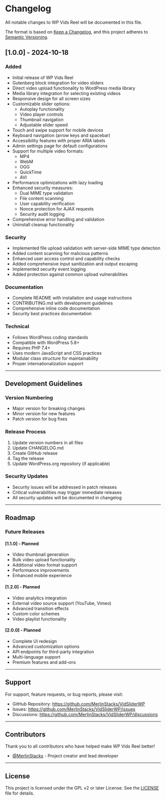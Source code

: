 # Changelog

All notable changes to WP Vids Reel will be documented in this file.

The format is based on [Keep a Changelog](https://keepachangelog.com/en/1.0.0/),
and this project adheres to [Semantic Versioning](https://semver.org/spec/v2.0.0.html).

## [1.0.0] - 2024-10-18

### Added
- Initial release of WP Vids Reel
- Gutenberg block integration for video sliders
- Direct video upload functionality to WordPress media library
- Media library integration for selecting existing videos
- Responsive design for all screen sizes
- Customizable slider options:
  - Autoplay functionality
  - Video player controls
  - Thumbnail navigation
  - Adjustable slider speed
- Touch and swipe support for mobile devices
- Keyboard navigation (arrow keys and spacebar)
- Accessibility features with proper ARIA labels
- Admin settings page for default configurations
- Support for multiple video formats:
  - MP4
  - WebM
  - OGG
  - QuickTime
  - AVI
- Performance optimizations with lazy loading
- Enhanced security measures:
  - Dual MIME type validation
  - File content scanning
  - User capability verification
  - Nonce protection for AJAX requests
  - Security audit logging
- Comprehensive error handling and validation
- Uninstall cleanup functionality

### Security
- Implemented file upload validation with server-side MIME type detection
- Added content scanning for malicious patterns
- Enhanced user access control and capability checks
- Added comprehensive input sanitization and output escaping
- Implemented security event logging
- Added protection against common upload vulnerabilities

### Documentation
- Complete README with installation and usage instructions
- CONTRIBUTING.md with development guidelines
- Comprehensive inline code documentation
- Security best practices documentation

### Technical
- Follows WordPress coding standards
- Compatible with WordPress 5.8+
- Requires PHP 7.4+
- Uses modern JavaScript and CSS practices
- Modular class structure for maintainability
- Proper internationalization support

---

## Development Guidelines

### Version Numbering
- Major version for breaking changes
- Minor version for new features
- Patch version for bug fixes

### Release Process
1. Update version numbers in all files
2. Update CHANGELOG.md
3. Create GitHub release
4. Tag the release
5. Update WordPress.org repository (if applicable)

### Security Updates
- Security issues will be addressed in patch releases
- Critical vulnerabilities may trigger immediate releases
- All security updates will be documented in changelog

---

## Roadmap

### Future Releases

#### [1.1.0] - Planned
- Video thumbnail generation
- Bulk video upload functionality
- Additional video format support
- Performance improvements
- Enhanced mobile experience

#### [1.2.0] - Planned
- Video analytics integration
- External video source support (YouTube, Vimeo)
- Advanced transition effects
- Custom color schemes
- Video playlist functionality

#### [2.0.0] - Planned
- Complete UI redesign
- Advanced customization options
- API endpoints for third-party integration
- Multi-language support
- Premium features and add-ons

---

## Support

For support, feature requests, or bug reports, please visit:
- GitHub Repository: https://github.com/MerlinStacks/VidSliderWP
- Issues: https://github.com/MerlinStacks/VidSliderWP/issues
- Discussions: https://github.com/MerlinStacks/VidSliderWP/discussions

---

## Contributors

Thank you to all contributors who have helped make WP Vids Reel better!

- [@MerlinStacks](https://github.com/MerlinStacks) - Project creator and lead developer

---

## License

This project is licensed under the GPL v2 or later License. See the [LICENSE](LICENSE) file for details.